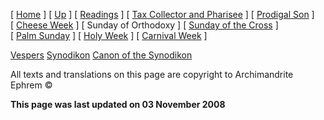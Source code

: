 \[ [Home](index.md) \] \[ [Up](triodion.md) \] \[ [Readings](readLent.md) \] \[ [Tax Collector and Pharisee](PubPharE.md) \] \[ [Prodigal Son](ProdigalE.md) \] \[ [Cheese Week](cheese_week.md) \] \[ Sunday of Orthodoxy \] \[ [Sunday of the Cross](sunday_of_the_cross.md) \] \[ [Palm Sunday](palm.md) \] \[ [Holy Week](holyweek.md) \] \[ [Carnival Week](carnival_week.md) \]

[Vespers](vespers1.md) [Synodikon](synodikon.md) [Canon of the Synodikon](canon_of_the_synodikon.md)

All texts and translations on this page are copyright to Archimandrite Ephrem ©

**This page was last updated on 03 November 2008**
